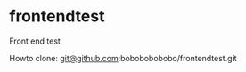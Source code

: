frontendtest
============

Front end test

Howto clone:
git@github.com:bobobobobobo/frontendtest.git
